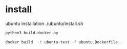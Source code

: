 # install
ubuntu installation
./ubuntu/install.sh

```bash
python3 build-docker.py
```
```bash
docker build  -t ubuntu-test -f ubuntu.Dockerfile .
```


